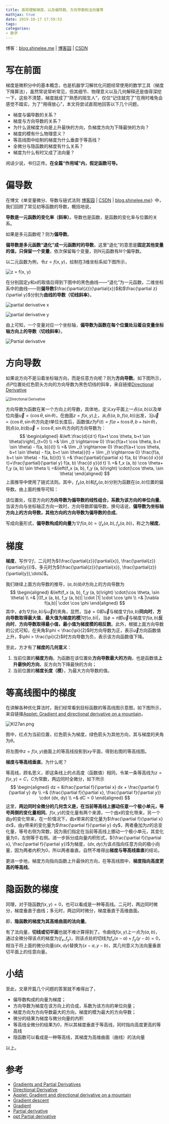 ```yaml
---
title: 直观理解梯度，以及偏导数、方向导数和法向量等
mathjax: true
date: 2019-10-17 17:59:53
tags:
categories:
- 数学
---
```




博客：[blog.shinelee.me](https://blog.shinelee.me/) | [博客园](https://www.cnblogs.com/shine-lee/) | [CSDN](https://blog.csdn.net/blogshinelee)



# 写在前面

梯度是微积分中的基本概念，也是机器学习解优化问题经常使用的数学工具（梯度下降算法），虽然常说常听常见，但其细节、物理意义以及几何解释还是值得深挖一下，这些不清楚，梯度就成了“熟悉的陌生人”，仅仅“记住就完了”在用时难免会感觉不踏实，为了“用得放心”，本文将尝试直观地回答以下几个问题，

- 梯度与偏导数的关系？
- 梯度与方向导数的关系？
- 为什么说梯度方向是上升最快的方向，负梯度方向为下降最快的方向？
- 梯度的模有什么物理意义？
- 等高线图中绘制的梯度为什么垂直于等高线？
- 全微分与隐函数的梯度有什么关系？
- 梯度为什么有时又成了法向量？

闲话少说，书归正传。**在全篇“作用域”内，假定函数可导。**

# 偏导数

在博文《单变量微分、导数与链式法则 [博客园](https://www.cnblogs.com/shine-lee/p/10324601.html) | [CSDN](https://blog.csdn.net/firelx/article/details/86544782) | [blog.shinelee.me](https://blog.shinelee.me/2019/01-26-单变量微分、导数与链式法则.html)》中，我们回顾了常见初等函数的导数，概括地说，

**导数是一元函数的变化率（斜率）**。导数也是函数，是函数的变化率与位置的关系。

如果是多元函数呢？则为**偏导数**。

**偏导数是多元函数“退化”成一元函数时的导数**，这里“退化”的意思是**固定其他变量的值，只保留一个变量**，依次保留每个变量，则$N$元函数有$N$个偏导数。

以二元函数为例，令$z=f(x,y)$，绘制在3维坐标系如下图所示，

![z = f(x, y)](https://s2.ax1x.com/2019/10/18/KZDeZd.png)


在分别固定$y$和$x$的取值后得到下图中的黑色曲线——“退化”为一元函数，二维坐标系中的曲线——则**偏导数**$\frac{\partial{z}}{\partial{x}}$和$\frac{\partial z}{\partial y}$分别为**曲线的导数（切线斜率）**。

![partial derivative x](https://s2.ax1x.com/2019/10/18/KZ0Hje.png)

![partial derivative y](https://s2.ax1x.com/2019/10/18/KZ0jAI.png)

由上可知，一个变量对应一个坐标轴，**偏导数为函数在每个位置处沿着自变量坐标轴方向上的导数（切线斜率）**。

![Partial derivative](https://s2.ax1x.com/2019/10/21/Kljnc4.png)

# 方向导数

如果说方向不是沿着坐标轴方向，而是任意方向呢？则为**方向导数**。如下图所示，点$P$位置处红色箭头方向的方向导数为黑色切线的斜率，来自链接[Directional Derivative]( https://www.geogebra.org/m/Bx8nFMNc )

<img src="https://s2.ax1x.com/2019/10/21/KlsTy9.png" alt="Directional Derivative" style="zoom:80%;" />

方向导数为函数在某一个方向上的导数，具体地，定义$xy$平面上一点$(a, b)$以及单位向量$\vec u = (\cos \theta ,\sin \theta )$，在曲面$z=f(x, y)$上，从点$(a,b, f(a,b))$出发，沿$\vec u = (\cos \theta ,\sin \theta )$方向走$t$单位长度后，函数值$z$为$F(t)=f(a+t \cos \theta, b + t \sin \theta)$，则点$(a,b)$处$\vec u = (\cos \theta ,\sin \theta )$方向的方向导数为：
$$
\begin{aligned} &\left.\frac{d}{d t} f(a+t \cos \theta, b+t \sin \theta)\right|_{t=0} \\
=& \lim _{t \rightarrow 0} \frac{f(a+t \cos \theta, b+t \sin \theta) - f(a, b)}{t} \\
=& \lim _{t \rightarrow 0} \frac{f(a+t \cos \theta, b+t \sin \theta) - f(a, b+t \sin \theta)}{t} + \lim _{t \rightarrow 0} \frac{f(a, b+t \sin \theta) - f(a, b)}{t} \\
=& \frac{\partial}{\partial x} f(a, b) \frac{d x}{d t}+\frac{\partial}{\partial y} f(a, b) \frac{d y}{d t} \\
=& f_x (a, b) \cos \theta+ f_y (a, b) \sin \theta \\
=&\left(f_x (a, b), f_y (a, b)\right) \cdot(\cos \theta, \sin \theta) \end{aligned}
$$
上面推导中使用了链式法则。其中，$f_x (a, b)$和$f_y (a, b)$分别为函数在$(a, b)$位置的偏导数。由上面的推导可知：

该位置处，任意方向的**方向导数为偏导数的线性组合，系数为该方向的单位向量**。当该方向与坐标轴正方向一致时，方向导数即偏导数，换句话说，**偏导数为坐标轴方向上的方向导数，其他方向的方向导数为偏导数的合成**。

写成向量形式，**偏导数构成的向量**为$\nabla f(a, b) =  (f_x (a, b), f_y (a, b))$，称之为**梯度**。

# 梯度

**梯度**，写作$\nabla f$，二元时为$(\frac{\partial{z}}{\partial{x}}, \frac{\partial{z}}{\partial{y}})$，多元时为$(\frac{\partial{z}}{\partial{x}}, \frac{\partial{z}}{\partial{y}},\dots)$。

我们继续上面方向导数的推导，$(a,b)$处$\theta$方向上的方向导数为
$$
\begin{aligned} 
&\left(f_x (a, b), f_y (a, b)\right) \cdot(\cos \theta, \sin \theta) \\ 
=& |((f_x (a, b), f_y (a, b))| \cdot |1| \cdot \cos \phi \\
=& |\nabla f(a,b)| \cdot \cos \phi 
\end{aligned}
$$
其中，$\phi$为$\nabla f(a,b)$与$\vec u$的夹角，显然，当$\phi = 0$即$\vec u$与梯度$\nabla f(a,b)$**同向时**，**方向导数取得最大值**，**最大值为梯度的模**$|\nabla f(a,b)|$，当$\phi = \pi$即$\vec u$与梯度$\nabla f(a,b)$**反向时**，**方向导数取得最小值，最小值为梯度模的相反数**。此外，根据上面方向导数的公式可知，在夹角$\phi < \frac{\pi}{2}$时方向导数为正，表示$\vec u$方向函数值上升，$\phi > \frac{\pi}{2}$时方向导数为负，表示该方向函数值下降。

至此，方才有了**梯度的几何意义**：

1. 当前位置的**梯度方向**，为函数在该位置处**方向导数最大的方向**，也是函数值**上升最快的方向**，反方向为下降最快的方向；
2. 当前位置的**梯度长度（模）**，为最大方向导数的值。

# 等高线图中的梯度

在讲解各种优化算法时，我们经常看到目标函数的等高线图示意图，如下图所示，来自链接[Applet: Gradient and directional derivative on a mountain]( https://mathinsight.org/applet/gradient_directional_derivative_mountain )，



![Kl27an.png](https://s2.ax1x.com/2019/10/21/Kl27an.png)

图中，红点为当前位置，红色箭头为梯度，绿色箭头为其他方向，其与梯度的夹角为$\theta$。

将左图中$z=f(x, y)$曲面上的等高线投影到$xy$平面，得到右图的等高线图。

**梯度与等高线垂直**。为什么呢？

等高线，顾名思义，即这条线上的点高度（函数值）相同，令某一条等高线为$z=f(x,y)=C$，$C$为常数，两边同时全微分，如下所示
$$
\begin{aligned} dz = &\frac{\partial f}{\partial x} dx + \frac{\partial f}{\partial y} dy \\
=& (\frac{\partial f}{\partial x}, \frac{\partial f}{\partial y}) \cdot (dx, dy) \\
=& dC = 0
\end{aligned}
$$
这里，**两边同时全微分的几何含义是，在当前等高线上挪动任意一个极小单元，等号两侧的变化量相同**。$f(x, y)$的变化量有两个来源，一个由$x$的变化带来，另一个由$y$的变化带来，在一阶情况下，由$x$带来的变化量为$\frac{\partial f}{\partial x} dx$，由$y$带来的变化量为$\frac{\partial f}{\partial y} dy$，两者叠加为$z$的总变化量，等号右侧为常数，因为我们指定在当前等高线上挪动一个极小单元，其变化量为0，左侧等于右侧。进一步拆分成向量内积形式，$(\frac{\partial f}{\partial x}, \frac{\partial f}{\partial y})$为梯度，$(dx, dy)$为该点指向任意方向的极小向量，因为两者内积为0，所以两者垂直。自然不难得出**梯度与等高线垂直**的结论。

更进一步地，梯度方向指向函数上升最快的方向，在等高线图中，**梯度指向高度更高的等高线**。

# 隐函数的梯度

同理，对于隐函数$f(x,y)=0$，也可以看成是一种等高线。二元时，两边同时微分，梯度垂直于曲线；多元时，两边同时微分，梯度垂直于高维曲面。

即，**隐函数的梯度为其高维曲面的法向量**。

有了法向量，**切线或切平面**也就不难计算得到了。令曲线$f(x , y)$上一点为$(a,b)$，通过全微分得该点的梯度为$(f_x, f_y)$，则该点处的切线为$f_x (x-a) + f_y (y-b) = 0$，相当于将上面的微分向量$(dx, dy)$替换为$(x-a, y-b)$，其几何意义为法向量垂直切平面上的任意向量。



# 小结

至此，文章开篇几个问题的答案就不难得出了，

- 偏导数构成的向量为梯度；
- 方向导数为梯度在该方向上的合成，系数为该方向的单位向量；
- 梯度方向为方向导数最大的方向，梯度的模为最大的方向导数；
- 微分的结果为梯度与微分向量的内积
- 等高线全微分的结果为0，所以其梯度垂直于等高线，同时指向高度更高的等高线
- 隐函数可以看成是一种等高线，其梯度为高维曲面（曲线）的法向量

以上。

# 参考

- [Gradients and Partial Derivatives]( https://www.bilibili.com/video/av71525135 )
- [Directional Derivative]( https://www.geogebra.org/m/Bx8nFMNc )
- [Applet: Gradient and directional derivative on a mountain]( https://mathinsight.org/applet/gradient_directional_derivative_mountain )
- [ Gradient descent ](https://wiki2.org/en/Gradient_descent)
- [ Gradient ]( https://wiki2.org/en/Gradient )
- [ Partial derivative ]( https://wiki2.org/En/Partial_derivative )
- [ppt Partial derivative]( https://www.slideshare.net/NidhuSharma1/partial-derivative1 )

